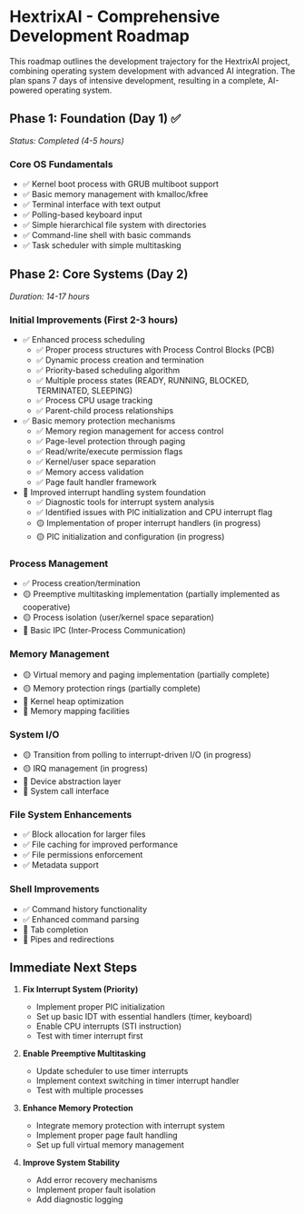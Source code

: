 # HextrixAI - Comprehensive Development Roadmap

This roadmap outlines the development trajectory for the HextrixAI project, combining operating system development with advanced AI integration. The plan spans 7 days of intensive development, resulting in a complete, AI-powered operating system.

## Phase 1: Foundation (Day 1) ✅
*Status: Completed (4-5 hours)*

### Core OS Fundamentals
- ✅ Kernel boot process with GRUB multiboot support
- ✅ Basic memory management with kmalloc/kfree
- ✅ Terminal interface with text output
- ✅ Polling-based keyboard input
- ✅ Simple hierarchical file system with directories
- ✅ Command-line shell with basic commands
- ✅ Task scheduler with simple multitasking

## Phase 2: Core Systems (Day 2)
*Duration: 14-17 hours*

### Initial Improvements (First 2-3 hours)
- ✅ Enhanced process scheduling
  - ✅ Proper process structures with Process Control Blocks (PCB)
  - ✅ Dynamic process creation and termination
  - ✅ Priority-based scheduling algorithm
  - ✅ Multiple process states (READY, RUNNING, BLOCKED, TERMINATED, SLEEPING)
  - ✅ Process CPU usage tracking
  - ✅ Parent-child process relationships
- ✅ Basic memory protection mechanisms
  - ✅ Memory region management for access control
  - ✅ Page-level protection through paging
  - ✅ Read/write/execute permission flags
  - ✅ Kernel/user space separation
  - ✅ Memory access validation
  - ✅ Page fault handler framework
- 🔧 Improved interrupt handling system foundation
  - ✅ Diagnostic tools for interrupt system analysis
  - ✅ Identified issues with PIC initialization and CPU interrupt flag
  - 🟡 Implementation of proper interrupt handlers (in progress)
  - 🟡 PIC initialization and configuration (in progress)

### Process Management
- ✅ Process creation/termination
- 🟡 Preemptive multitasking implementation (partially implemented as cooperative)
- 🟡 Process isolation (user/kernel space separation)
- 🔲 Basic IPC (Inter-Process Communication)

### Memory Management
- 🟡 Virtual memory and paging implementation (partially complete)
- 🟡 Memory protection rings (partially complete)
- 🔲 Kernel heap optimization
- 🔲 Memory mapping facilities

### System I/O
- 🟡 Transition from polling to interrupt-driven I/O (in progress)
- 🟡 IRQ management (in progress)
- 🔲 Device abstraction layer
- 🔲 System call interface

### File System Enhancements
- ✅ Block allocation for larger files
- ✅ File caching for improved performance
- ✅ File permissions enforcement
- ✅ Metadata support

### Shell Improvements
- ✅ Command history functionality
- ✅ Enhanced command parsing
- 🔲 Tab completion
- 🔲 Pipes and redirections

## Immediate Next Steps

1. **Fix Interrupt System (Priority)**
   - Implement proper PIC initialization
   - Set up basic IDT with essential handlers (timer, keyboard)
   - Enable CPU interrupts (STI instruction)
   - Test with timer interrupt first

2. **Enable Preemptive Multitasking**
   - Update scheduler to use timer interrupts
   - Implement context switching in timer interrupt handler
   - Test with multiple processes

3. **Enhance Memory Protection**
   - Integrate memory protection with interrupt system
   - Implement proper page fault handling
   - Set up full virtual memory management

4. **Improve System Stability**
   - Add error recovery mechanisms
   - Implement proper fault isolation
   - Add diagnostic logging
